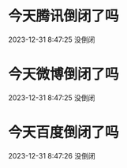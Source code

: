 # 今天腾讯倒闭了吗

2023-12-31 8:47:25 没倒闭

# 今天微博倒闭了吗

2023-12-31 8:47:25 没倒闭

# 今天百度倒闭了吗

2023-12-31 8:47:26 没倒闭

